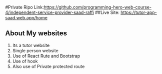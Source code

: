 

#Private Ripo Link:https://github.com/programming-hero-web-course-4/independent-service-provider-saad-raffi
##Live Site: https://tutor-app-saad.web.app/home

## About My websites
1. Its a tutor website
2. Single person website
3. Use of React Rute and Bootstrap
4. Use of hook 
5. Also use of Private protected route

